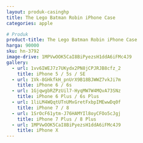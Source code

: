 ```yaml
---
layout: produk-casinghp
title: The Lego Batman Robin iPhone Case
categories: apple

# Produk
product-title: The Lego Batman Robin iPhone Case
harga: 90000
sku: hn-3792
image-drive: 1MPVwOOK5CaI8BiPyezsH1ddA6iFMc4J9
gallery:
  - url: 1vv6IWEJ7z7UKydx2PN8jCPJRJB8cfz_2
    title: iPhone 5 / 5s / SE
  - url: 1Vk-8GHkfkH_pnUrX9B18BJWWZ7vkJi7m
    title: iPhone 6 / 6s
  - url: 1GjqwgbRZPzUil7-HyqMW7W4MQvA73SNz
    title: iPhone 6 Plus / 6s Plus
  - url: 1liLM4WQqtUTnUMxGretFxbpIMEwwDq0f
    title: iPhone 7 / 8
  - url: 1SrOcF61ytm-J76HAMYIl8oyCFOo5cJgj
    title: iPhone 7 Plus / 8 Plus
  - url: 1MPVwOOK5CaI8BiPyezsH1ddA6iFMc4J9
    title: iPhone X
---
```

